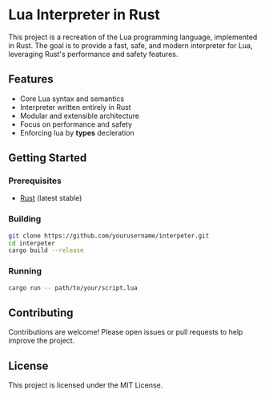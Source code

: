 # Lua Interpreter in Rust

This project is a recreation of the Lua programming language, implemented in Rust. The goal is to provide a fast, safe, and modern interpreter for Lua, leveraging Rust's performance and safety features.

## Features

- Core Lua syntax and semantics
- Interpreter written entirely in Rust
- Modular and extensible architecture
- Focus on performance and safety
- Enforcing lua by **types** decleration

## Getting Started

### Prerequisites

- [Rust](https://www.rust-lang.org/tools/install) (latest stable)

### Building

```bash
git clone https://github.com/yourusername/interpeter.git
cd interpeter
cargo build --release
```

### Running

```bash
cargo run -- path/to/your/script.lua
```

## Contributing

Contributions are welcome! Please open issues or pull requests to help improve the project.

## License

This project is licensed under the MIT License.